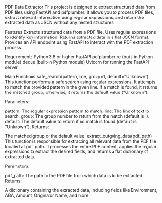 PDF Data Extractor
This project is designed to extract structured data from PDF files using FastAPI and pdfplumber. It allows you to process PDF files, extract relevant information using regular expressions, and return the extracted data as JSON without any nested structures.

Features
Extracts structured data from a PDF file.
Uses regular expressions to identify key information.
Returns extracted data in a flat JSON format.
Provides an API endpoint using FastAPI to interact with the PDF extraction process.

Requirements
Python 3.8 or higher
FastAPI
pdfplumber
re (built-in Python module)
deque (built-in Python module)
Uvicorn for running the FastAPI server

Main Functions
safe_search(pattern, line, group=1, default="Unknown")
This function performs a safe search using regular expressions. It attempts to match the provided pattern in the given line. If a match is found, it returns the matched group; otherwise, it returns the default value ("Unknown").

Parameters:

pattern: The regular expression pattern to match.
line: The line of text to search.
group: The group number to return from the match (default is 1).
default: The default value to return if no match is found (default is "Unknown").
Returns:

The matched group or the default value.
extract_outgoing_data(pdf_path)
This function is responsible for extracting all relevant data from the PDF file located at pdf_path. It processes the entire PDF content, applies the regular expressions to extract the desired fields, and returns a flat dictionary of extracted data.

Parameters:

pdf_path: The path to the PDF file from which data is to be extracted.
Returns:

A dictionary containing the extracted data, including fields like Environment, ABA, Amount, Originator Name, and more.
